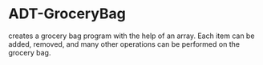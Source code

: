 # ADT-GroceryBag
creates a grocery bag program with the help of an array. Each item can be added, removed, and many other operations can be performed on the grocery bag.
